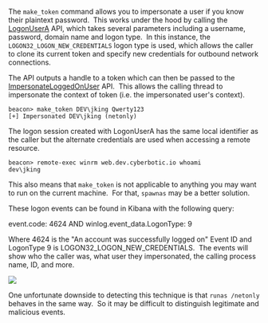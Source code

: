 The `make_token` command allows you to impersonate a user if you know their plaintext password.  This works under the hood by calling the [LogonUserA](https://learn.microsoft.com/en-gb/windows/win32/api/winbase/nf-winbase-logonusera) API, which takes several parameters including a username, password, domain name and logon type.  In this instance, the `LOGON32_LOGON_NEW_CREDENTIALS` logon type is used, which allows the caller to clone its current token and specify new credentials for outbound network connections.

The API outputs a handle to a token which can then be passed to the [ImpersonateLoggedOnUser](https://learn.microsoft.com/en-us/windows/win32/api/securitybaseapi/nf-securitybaseapi-impersonateloggedonuser) API.  This allows the calling thread to impersonate the context of token (i.e. the impersonated user's context).
```
beacon> make_token DEV\jking Qwerty123
[+] Impersonated DEV\jking (netonly)
```
  

The logon session created with LogonUserA has the same local identifier as the caller but the alternate credentials are used when accessing a remote resource.
```
beacon> remote-exec winrm web.dev.cyberbotic.io whoami
dev\jking
```
  

This also means that `make_token` is not applicable to anything you may want to run on the current machine.  For that, `spawnas` may be a better solution.

These logon events can be found in Kibana with the following query:

event.code: 4624 AND winlog.event_data.LogonType: 9

  

Where 4624 is the "An account was successfully logged on" Event ID and LogonType 9 is LOGON32_LOGON_NEW_CREDENTIALS.  The events will show who the caller was, what user they impersonated, the calling process name, ID, and more.

  

![](https://files.cdn.thinkific.com/file_uploads/584845/images/1f7/008/295/make-token.png)

  

One unfortunate downside to detecting this technique is that `runas /netonly` behaves in the same way.  So it may be difficult to distinguish legitimate and malicious events.